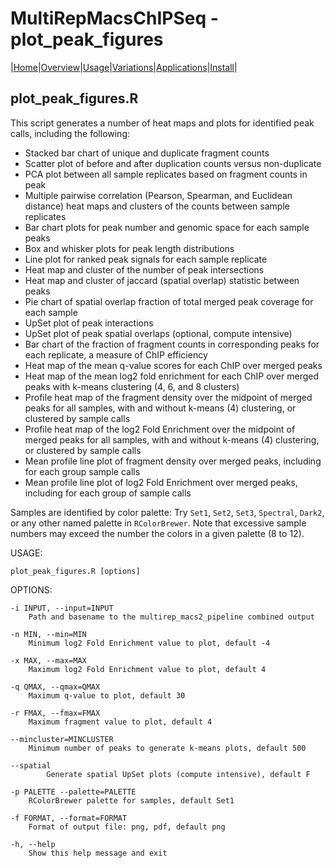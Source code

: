 # MultiRepMacsChIPSeq - plot\_peak\_figures

|[Home](Readme.md)|[Overview](Overview.md)|[Usage](Usage.md)|[Variations](Variations.md)|[Applications](applications.md)|[Install](Install.md)|

## plot\_peak\_figures.R

This script generates a number of heat maps and plots for identified peak calls, 
including the following:

- Stacked bar chart of unique and duplicate fragment counts
- Scatter plot of before and after duplication counts versus non-duplicate
- PCA plot between all sample replicates based on fragment counts in peak
- Multiple pairwise correlation (Pearson, Spearman, and Euclidean distance) 
  heat maps and clusters of the counts between sample replicates
- Bar chart plots for peak number and genomic space for each sample peaks
- Box and whisker plots for peak length distributions
- Line plot for ranked peak signals for each sample replicate
- Heat map and cluster of the number of peak intersections
- Heat map and cluster of jaccard (spatial overlap) statistic between peaks
- Pie chart of spatial overlap fraction of total merged peak coverage for 
  each sample
- UpSet plot of peak interactions
- UpSet plot of peak spatial overlaps (optional, compute intensive)
- Bar chart of the fraction of fragment counts in corresponding peaks 
  for each replicate, a measure of ChIP efficiency
- Heat map of the mean q-value scores for each ChIP over merged peaks
- Heat map of the mean log2 fold enrichment for each ChIP over merged peaks
  with k-means clustering (4, 6, and 8 clusters)
- Profile heat map of the fragment density over the midpoint of merged
  peaks for all samples, with and without k-means (4) clustering, or
  clustered by sample calls
- Profile heat map of the log2 Fold Enrichment over the midpoint of merged
  peaks for all samples, with and without k-means (4) clustering, or
  clustered by sample calls
- Mean profile line plot of fragment density over merged peaks, including
  for each group sample calls
- Mean profile line plot of log2 Fold Enrichment over merged peaks,
  including for each group of sample calls

Samples are identified by color palette: Try `Set1`, `Set2`, `Set3`, `Spectral`,
`Dark2`, or any other named palette in `RColorBrewer`. Note that excessive sample
numbers may exceed the number the colors in a given palette (8 to 12). 

USAGE: 

	plot_peak_figures.R [options]

OPTIONS:

	-i INPUT, --input=INPUT
		Path and basename to the multirep_macs2_pipeline combined output
	
	-n MIN, --min=MIN
		Minimum log2 Fold Enrichment value to plot, default -4
	
	-x MAX, --max=MAX
		Maximum log2 Fold Enrichment value to plot, default 4
	
	-q QMAX, --qmax=QMAX
		Maximum q-value to plot, default 30
	
	-r FMAX, --fmax=FMAX
		Maximum fragment value to plot, default 4
	
	--mincluster=MINCLUSTER
		Minimum number of peaks to generate k-means plots, default 500
	
	--spatial
	        Generate spatial UpSet plots (compute intensive), default F
	
	-p PALETTE --palette=PALETTE
		RColorBrewer palette for samples, default Set1
	
	-f FORMAT, --format=FORMAT
		Format of output file: png, pdf, default png
	
	-h, --help
		Show this help message and exit



